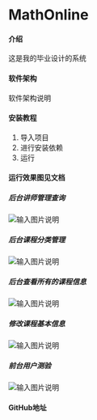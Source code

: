 # MathOnline

#### 介绍
这是我的毕业设计的系统

#### 软件架构
软件架构说明


#### 安装教程

1.  导入项目
2.  进行安装依赖
3.  运行

#### 运行效果图见文档
##### 后台讲师管理查询
![输入图片说明](https://images.gitee.com/uploads/images/2021/0328/223159_0666783b_7347710.png "屏幕截图.png")
##### 后台课程分类管理
![输入图片说明](https://images.gitee.com/uploads/images/2021/0328/223314_e5b8cde6_7347710.png "屏幕截图.png")
##### 后台查看所有的课程信息
![输入图片说明](https://images.gitee.com/uploads/images/2021/0328/223334_dedbc002_7347710.png "屏幕截图.png")
##### 修改课程基本信息
![输入图片说明](https://images.gitee.com/uploads/images/2021/0328/223405_b8668dd3_7347710.png "屏幕截图.png")
##### 前台用户测验
![输入图片说明](https://images.gitee.com/uploads/images/2021/0328/223441_46bca218_7347710.png "屏幕截图.png")
#### GitHub地址
